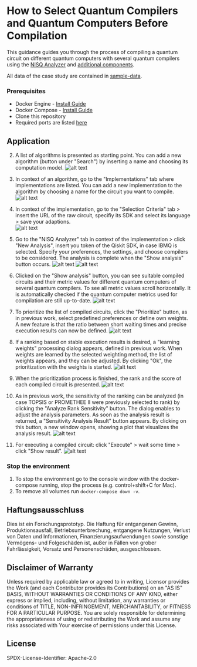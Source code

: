 # How to Select Quantum Compilers and Quantum Computers Before Compilation

This guidance guides you through the process of compiling a quantum circuit on different quantum computers with several quantum compilers using the [NISQ Analyzer](https://github.com/UST-QuAntiL/nisq-analyzer/) and [additional components](https://github.com/UST-QuAntiL/nisq-analyzer-content/blob/master/pre-selection/Docker/README.md).  

All data of the case study are contained in [sample-data](./Case-Study).

### Prerequisites
+ Docker Engine - [Install Guide](https://docs.docker.com/engine/install/)
+ Docker Compose - [Install Guide](https://docs.docker.com/compose/install/)
+ Clone this repository
+ Required ports are listed [here](./Docker/README.md)

## Application

2. A list of algorithms is presented as starting point. You can add a new algorithm (button under "Search") by inserting a name and choosing its computation model.
   ![alt text](./Pictures/algorithms.png "Algorithms")

3. In context of an algorithm, go to the "Implementations" tab where implementations are listed. You can add a new implementation to the algorithm by choosing a name for the circuit you want to compile.
   ![alt text](./Pictures/algo-impls.png "Implementation")

4. In context of the implementation, go to the "Selection Criteria" tab > insert the URL of the raw circuit, specifiy its SDK and select its language > save your adaptions.  
   ![alt text](./Pictures/selection-criteria.png "Selection criteria")

5. Go to the "NISQ Analyzer" tab in context of the implementation > click "New Analysis", insert you token of the Qiskit SDK, in case IBMQ is selected. Specify your preferences, the settings, and choose compilers to be considered.
   The analysis is complete when the "Show analysis" button occurs.
   ![alt text](./Pictures/selection-dialog.png "selection dialog")
   ![alt text](./Pictures/selection-dialog-adv-settings.png "selection dialog")

6. Clicked on the "Show analysis" button, you can see suitable compiled circuits and their metric values for different quantum computers of several quantum compilers.
   To see all metric values scroll horizontally. It is automatically checked if the quantum computer metrics used for compilation are still up-to-date.
   ![alt text](./Pictures/results.png "analysis metrics")

7. To prioritize the list of compiled circuits, click the "Prioritize" button, as in previous work, select predefined preferences or define own weights. A new feature is that the ratio between short waiting times and precise execution results can now be defined.
   ![alt text](./Pictures/prio-dialog.png "prioritization dialog")  

8. If a ranking based on stable execution results is desired, a "learning weights" processing dialog appears, defined in previous work. When weights are learned by the selected weighting method, the list of weights appears, and they can be adjusted. By clicking "Ok", the prioritization with the weights is started.
![alt text](./Pictures/learning-weights.png "learning weights")

9. When the prioritization process is finished, the rank and the score of each compiled circuit is presented.
   ![alt text](./Pictures/ranked.png "prioritization ranking")

10. As in previous work, the sensitivity of the ranking can be analyzed (in case TOPSIS or PROMETHEE II were previously selected to rank) by clicking the "Analyze Rank Sensitivity" button. The dialog enables to adjust the analysis parameters.
    As soon as the analysis result is returned, a "Sensitivity Analysis Result" button appears. By clicking on this button, a new window opens, showing a plot that visualizes the analysis result.
    ![alt text](./Pictures/sens-analysis.png "sensitivity analysis")

11. For executing a compiled circuit: click "Execute" > wait some time > click "Show result".
       ![alt text](./Pictures/execution.png "show execution result")

### Stop the environment

1. To stop the environment go to the console window with the docker-compose running, stop the process (e.g. control+shift+C for Mac).
2. To remove all volumes run `docker-compose down -v`.


## Haftungsausschluss

Dies ist ein Forschungsprototyp.
Die Haftung für entgangenen Gewinn, Produktionsausfall, Betriebsunterbrechung, entgangene Nutzungen, Verlust von Daten und Informationen, Finanzierungsaufwendungen sowie sonstige Vermögens- und Folgeschäden ist, außer in Fällen von grober Fahrlässigkeit, Vorsatz und Personenschäden, ausgeschlossen.

## Disclaimer of Warranty

Unless required by applicable law or agreed to in writing, Licensor provides the Work (and each Contributor provides its Contributions) on an "AS IS" BASIS, WITHOUT WARRANTIES OR CONDITIONS OF ANY KIND, either express or implied, including, without limitation, any warranties or conditions of TITLE, NON-INFRINGEMENT, MERCHANTABILITY, or FITNESS FOR A PARTICULAR PURPOSE.
You are solely responsible for determining the appropriateness of using or redistributing the Work and assume any risks associated with Your exercise of permissions under this License.

## License

SPDX-License-Identifier: Apache-2.0
